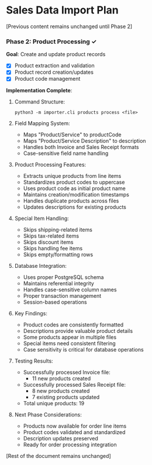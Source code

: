 # Sales Data Import Plan

[Previous content remains unchanged until Phase 2]

### Phase 2: Product Processing ✓
**Goal**: Create and update product records
- [x] Product extraction and validation
- [x] Product record creation/updates
- [x] Product code management

**Implementation Complete**:

1. Command Structure:
   ```
   python3 -m importer.cli products process <file>
   ```

2. Field Mapping System:
   - Maps "Product/Service" to productCode
   - Maps "Product/Service Description" to description
   - Handles both Invoice and Sales Receipt formats
   - Case-sensitive field name handling

3. Product Processing Features:
   - Extracts unique products from line items
   - Standardizes product codes to uppercase
   - Uses product code as initial product name
   - Maintains creation/modification timestamps
   - Handles duplicate products across files
   - Updates descriptions for existing products

4. Special Item Handling:
   - Skips shipping-related items
   - Skips tax-related items
   - Skips discount items
   - Skips handling fee items
   - Skips empty/formatting rows

5. Database Integration:
   - Uses proper PostgreSQL schema
   - Maintains referential integrity
   - Handles case-sensitive column names
   - Proper transaction management
   - Session-based operations

6. Key Findings:
   - Product codes are consistently formatted
   - Descriptions provide valuable product details
   - Some products appear in multiple files
   - Special items need consistent filtering
   - Case sensitivity is critical for database operations

7. Testing Results:
   - Successfully processed Invoice file:
     * 11 new products created
   - Successfully processed Sales Receipt file:
     * 8 new products created
     * 7 existing products updated
   - Total unique products: 19

8. Next Phase Considerations:
   - Products now available for order line items
   - Product codes validated and standardized
   - Description updates preserved
   - Ready for order processing integration

[Rest of the document remains unchanged]
